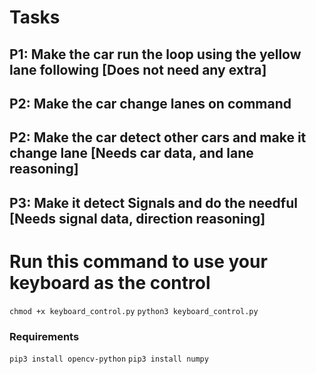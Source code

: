 # Tasks
## P1: Make the car run the loop using the yellow lane following [Does not need any extra]
## P2: Make the car change lanes on command
## P2: Make the car detect other cars and make it change lane [Needs car data, and lane reasoning]
## P3: Make it detect Signals and do the needful [Needs signal data, direction reasoning]

# Run this command to use your keyboard as the control
```chmod +x keyboard_control.py```
```python3 keyboard_control.py```


### Requirements
```pip3 install opencv-python```
```pip3 install numpy```

